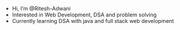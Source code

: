 -  Hi, I’m @Ritesh-Adwani
-  Interested in Web Development, DSA and problem solving
-  Currently learning DSA with java and full stack web development


<!---
Ritesh-Adwani/Ritesh-Adwani is a ✨ special ✨ repository because its `README.md` (this file) appears on your GitHub profile.
You can click the Preview link to take a look at your changes.
--->
